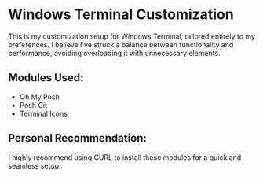 # Windows Terminal Customization

This is my customization setup for Windows Terminal, tailored entirely to my preferences. I believe I've struck a balance between functionality and performance, avoiding overloading it with unnecessary elements.

## Modules Used:

- Oh My Posh
- Posh Git
- Terminal Icons

## Personal Recommendation:

I highly recommend using CURL to install these modules for a quick and seamless setup.
